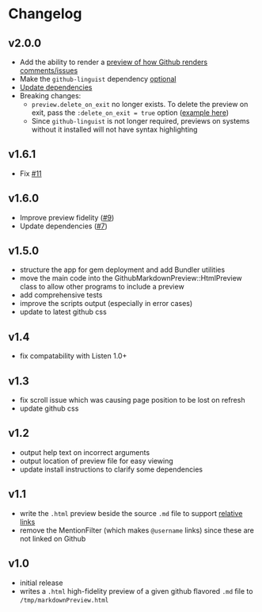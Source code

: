 # Changelog

## v2.0.0
* Add the ability to render a [preview of how Github renders comments/issues](https://github.com/dmarcotte/github-markdown-preview#comment-mode)
* Make the `github-linguist` dependency [optional](https://github.com/dmarcotte/github-markdown-preview/pull/14)
* [Update dependencies](https://github.com/dmarcotte/github-markdown-preview/pull/13)
* Breaking changes:
    - `preview.delete_on_exit` no longer exists.  To delete the preview on exit, pass the `:delete_on_exit = true` option ([example here](https://github.com/dmarcotte/github-markdown-preview#code))
    - Since `github-linguist` is not longer required, previews on systems without it installed will not have syntax highlighting

## v1.6.1
* Fix [#11](https://github.com/dmarcotte/github-markdown-preview/issues/11)

## v1.6.0
* Improve preview fidelity ([#9](https://github.com/dmarcotte/github-markdown-preview/pull/9))
* Update dependencies ([#7](https://github.com/dmarcotte/github-markdown-preview/pull/7))

## v1.5.0
* structure the app for gem deployment and add Bundler utilities
* move the main code into the GithubMarkdownPreview::HtmlPreview
class to allow other programs to include a preview
* add comprehensive tests
* improve the scripts output (especially in error cases)
* update to latest github css

## v1.4
* fix compatability with Listen 1.0+

## v1.3
* fix scroll issue which was causing page position to be lost on refresh
* update github css

## v1.2
* output help text on incorrect arguments
* output location of preview file for easy viewing
* update install instructions to clarify some dependencies

## v1.1
* write the `.html` preview beside the source `.md` file to support [relative links](https://github.com/blog/1395-relative-links-in-markup-files)
* remove the MentionFilter (which makes `@username` links) since these are not linked on Github

## v1.0
* initial release
* writes a `.html` high-fidelity preview of a given github flavored `.md` file to `/tmp/markdownPreview.html`